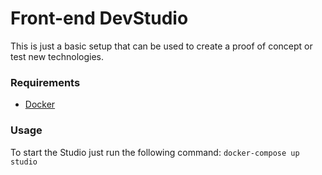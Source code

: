 # Front-end DevStudio

This is just a basic setup that can be used to create a proof of concept or test new technologies.

### Requirements

- [Docker](http://www.docker.com/products/overview)

### Usage

To start the Studio just run the following command: `docker-compose up studio`
